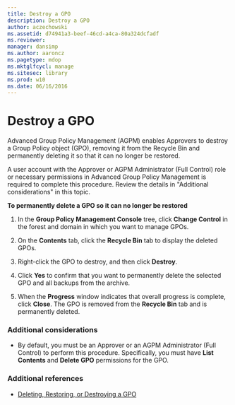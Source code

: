 ```yaml
---
title: Destroy a GPO
description: Destroy a GPO
author: aczechowski
ms.assetid: d74941a3-beef-46cd-a4ca-80a324dcfadf
ms.reviewer: 
manager: dansimp
ms.author: aaroncz
ms.pagetype: mdop
ms.mktglfcycl: manage
ms.sitesec: library
ms.prod: w10
ms.date: 06/16/2016
---
```



# Destroy a GPO


Advanced Group Policy Management (AGPM) enables Approvers to destroy a Group Policy object (GPO), removing it from the Recycle Bin and permanently deleting it so that it can no longer be restored.

A user account with the Approver or AGPM Administrator (Full Control) role or necessary permissions in Advanced Group Policy Management is required to complete this procedure. Review the details in "Additional considerations" in this topic.

**To permanently delete a GPO so it can no longer be restored**

1.  In the **Group Policy Management Console** tree, click **Change Control** in the forest and domain in which you want to manage GPOs.

2.  On the **Contents** tab, click the **Recycle Bin** tab to display the deleted GPOs.

3.  Right-click the GPO to destroy, and then click **Destroy**.

4.  Click **Yes** to confirm that you want to permanently delete the selected GPO and all backups from the archive.

5.  When the **Progress** window indicates that overall progress is complete, click **Close**. The GPO is removed from the **Recycle Bin** tab and is permanently deleted.

### Additional considerations

-   By default, you must be an Approver or an AGPM Administrator (Full Control) to perform this procedure. Specifically, you must have **List Contents** and **Delete GPO** permissions for the GPO.

### Additional references

-   [Deleting, Restoring, or Destroying a GPO](deleting-restoring-or-destroying-a-gpo.md)

 

 





